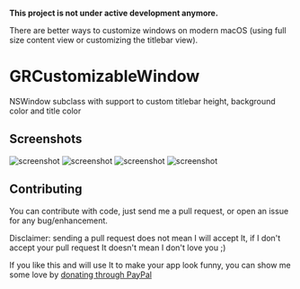 **This project is not under active development anymore.**

There are better ways to customize windows on modern macOS (using full size content view or customizing the titlebar view).

# GRCustomizableWindow

NSWindow subclass with support to custom titlebar height, background color and title color

## Screenshots

![screenshot](https://raw.github.com/insidegui/GRCustomizableWindow/master/screenshot_1.png)
![screenshot](https://raw.github.com/insidegui/GRCustomizableWindow/master/screenshot_2.png)
![screenshot](https://raw.github.com/insidegui/GRCustomizableWindow/master/screenshot_3.png)
![screenshot](https://raw.github.com/insidegui/GRCustomizableWindow/master/screenshot_4.png)

## Contributing

You can contribute with code, just send me a pull request, or open an issue for any bug/enhancement.

Disclaimer: sending a pull request does not mean I will accept It, if I don't accept your pull request It doesn't mean I don't love you ;)

If you like this and will use It to make your app look funny, you can show me some love by [donating through PayPal](https://www.paypal.com/cgi-bin/webscr?cmd=_donations&business=386Y2DFSN5X94&lc=BR&item_name=Guilherme%20Rambo&item_number=1001&currency_code=USD&bn=PP%2dDonationsBF%3abtn_donate_LG%2egif%3aNonHosted)
